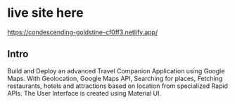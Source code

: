 # live site here

https://condescending-goldstine-cf0ff3.netlify.app/

## Intro

Build and Deploy an advanced Travel Companion Application using Google Maps. With Geolocation, Google Maps API, Searching for places, Fetching restaurants, hotels and attractions based on location from specialized Rapid APIs. The User Interface is created using Material UI.
